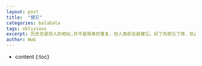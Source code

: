 ```yaml
---
layout: post
title:  "健忘"
categories: balabala
tags: oblivious
excerpt: 历史总是惊人的相似,并不是简单的重复，但人类却总是健忘。好了伤疤忘了疼、执迷不悟、重蹈覆辙、屡教不改、迷而不返。。。王家卫却说：人最大的烦恼,就是记性太好。
author: WwG
---
```


* content
{:toc}
